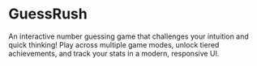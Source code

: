 # GuessRush
An interactive number guessing game that challenges your intuition and quick thinking! Play across multiple game modes, unlock tiered achievements, and track your stats in a modern, responsive UI.
